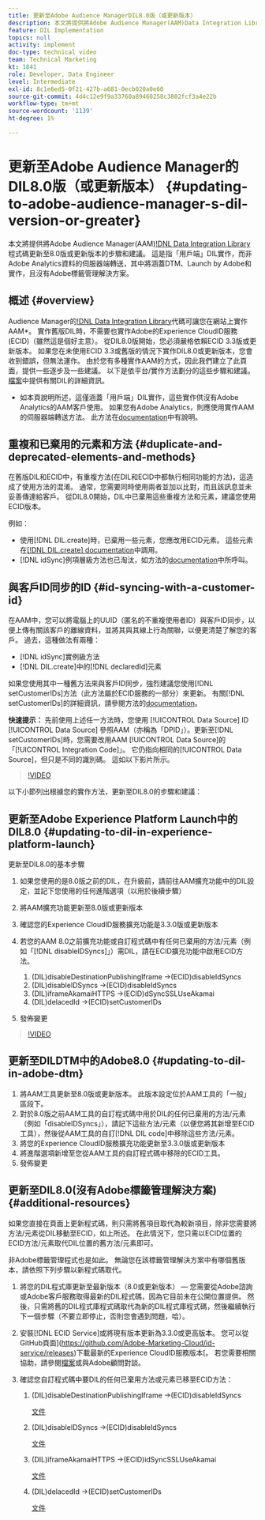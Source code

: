 ```yaml
---
title: 更新至Adobe Audience ManagerDIL8.0版（或更新版本）
description: 本文將提供將Adobe Audience Manager(AAM)Data Integration Library(DIL)程式碼更新至8.0版或更新版本的步驟與建議。 這是指「用戶端」DIL實作，而非Adobe Analytics資料的伺服器端轉送，其中將涵蓋DTM、Launch by Adobe和實作，且沒有Adobe標籤管理解決方案。
feature: DIL Implementation
topics: null
activity: implement
doc-type: technical video
team: Technical Marketing
kt: 1841
role: Developer, Data Engineer
level: Intermediate
exl-id: 8c1e6ed5-0f21-427b-a681-0ecb020a0e60
source-git-commit: 4d4c12e9f9a33760a89460258c3802fcf3a4e22b
workflow-type: tm+mt
source-wordcount: '1139'
ht-degree: 1%

---
```


# 更新至Adobe Audience Manager的DIL8.0版（或更新版本） {#updating-to-adobe-audience-manager-s-dil-version-or-greater}

本文將提供將Adobe Audience Manager(AAM)[!DNL Data Integration Library](DIL)程式碼更新至8.0版或更新版本的步驟和建議。 這是指「用戶端」DIL實作，而非Adobe Analytics資料的伺服器端轉送，其中將涵蓋DTM、Launch by Adobe和實作，且沒有Adobe標籤管理解決方案。

## 概述 {#overview}

Audience Manager的[!DNL Data Integration Library](DIL)代碼可讓您在網站上實作AAM*。 實作舊版DIL時，不需要也實作Adobe的Experience CloudID服務(ECID)（雖然這是個好主意）。 從DIL8.0版開始，您必須嚴格依賴ECID 3.3版或更新版本。 如果您在未使用ECID 3.3或舊版的情況下實作DIL8.0或更新版本，您會收到錯誤，但無法運作。 由於您有多種實作AAM的方式，因此我們建立了此頁面，提供一些逐步及一些建議。 以下是依平台/實作方法劃分的這些步驟和建議。 [檔案](https://experienceleague.adobe.com/docs/audience-manager/user-guide/dil-api/dil-overview.html?lang=en)中提供有關DIL的詳細資訊。

* 如本頁說明所述，這僅涵蓋「用戶端」DIL實作，這些實作供沒有Adobe Analytics的AAM客戶使用。 如果您有Adobe Analytics，則應使用實作AAM的伺服器端轉送方法。 此方法在[documentation](https://experienceleague.adobe.com/docs/analytics/admin/admin-tools/server-side-forwarding/ssf.html)中有說明。

## 重複和已棄用的元素和方法 {#duplicate-and-deprecated-elements-and-methods}

在舊版DIL和ECID中，有重複方法(在DIL和ECID中都執行相同功能的方法)，這造成了使用方法的混淆。 通常，您需要同時使用兩者並加以比對，而且該訊息並未妥善傳達給客戶。 從DIL8.0開始，DIL中已棄用這些重複方法和元素，建議您使用ECID版本。

例如：

* 使用[!DNL DIL.create]時，已棄用一些元素，您應改用ECID元素。 這些元素在[[!DNL DIL.create] documentation](https://experienceleague.adobe.com/docs/audience-manager/user-guide/dil-api/class-level-dil-methods/dil-create.html)中調用。
* [!DNL idSync]例項層級方法也已淘汰，如方法的[documentation](https://experienceleague.adobe.com/docs/audience-manager/user-guide/dil-api/dil-instance-methods.html)中所呼叫。

## 與客戶ID同步的ID {#id-syncing-with-a-customer-id}

在AAM中，您可以將電腦上的UUID（匿名的不重複使用者ID）與客戶ID同步，以便上傳有關該客戶的離線資料，並將其與其線上行為關聯，以便更清楚了解您的客戶。 過去，這種做法有兩種：

* [!DNL idSync]實例級方法
* [!DNL DIL.create]中的[!DNL declaredId]元素

如果您使用其中一種舊方法來與客戶ID同步，強烈建議您使用[!DNL setCustomerIDs]方法（此方法屬於ECID服務的一部分）來更新。 有關[!DNL setCustomerIDs]的詳細資訊，請參閱方法的[documentation](https://experienceleague.adobe.com/docs/id-service/using/id-service-api/methods/setcustomerids.html)。

**快速提示：** 先前使用上述任一方法時，您使用 [!UICONTROL Data Source] ID [!UICONTROL Data Source] 參照AAM（亦稱為「DPID」）。更新至[!DNL setCustomerIDs]時，您需要改用AAM [!UICONTROL Data Source]的「[!UICONTROL Integration Code]」。 它仍指向相同的[!UICONTROL Data Source]，但只是不同的識別碼。 這如以下影片所示。

>[!VIDEO](https://video.tv.adobe.com/v/23873/?quality=12)

以下小節列出根據您的實作方法，更新至DIL8.0的步驟和建議：

## 更新至Adobe Experience Platform Launch中的DIL8.0 {#updating-to-dil-in-experience-platform-launch}

更新至DIL8.0的基本步驟

1. 如果您使用的是8.0版之前的DIL，在升級前，請前往AAM擴充功能中的DIL設定，並記下您使用的任何進階選項（以用於後續步驟）
1. 將AAM擴充功能更新至8.0版或更新版本
1. 確認您的Experience CloudID服務擴充功能是3.3.0版或更新版本
1. 若您的AAM 8.0之前擴充功能或自訂程式碼中有任何已棄用的方法/元素（例如「[!DNL disableIDSyncs]」）需DIL，請在ECID擴充功能中啟用ECID方法。

   1. (DIL)disableDestinationPublishingIframe ->(ECID)disableIdSyncs
   1. (DIL)disableIDSyncs ->(ECID)disableIdSyncs
   1. (DIL)iframeAkamaiHTTPS ->(ECID)dSyncSSLUseAkamai
   1. (DIL)delacedId ->(ECID)setCustomerIDs

1. 發佈變更

>[!VIDEO](https://video.tv.adobe.com/v/23874/?quality=12)

## 更新至DILDTM中的Adobe8.0 {#updating-to-dil-in-adobe-dtm}

1. 將AAM工具更新至8.0版或更新版本。 此版本設定位於AAM工具的「一般」區段下。
1. 對於8.0版之前AAM工具的自訂程式碼中用於DIL的任何已棄用的方法/元素（例如「disableIDSyncs」），請記下這些方法/元素（以便您將其新增至ECID工具），然後從AAM工具的自訂[!DNL DIL code]中移除這些方法/元素。
1. 將您的Experience CloudID服務擴充功能更新至3.3.0版或更新版本
1. 將進階選項新增至您從AAM工具的自訂程式碼中移除的ECID工具。
1. 發佈變更

## 更新至DIL8.0(沒有Adobe標籤管理解決方案) {#additional-resources}

如果您直接在頁面上更新程式碼，則只需將舊項目取代為較新項目，除非您需要將方法/元素從DIL移動至ECID，如上所述。 在此情況下，您只需以ECID位置的ECID方法/元素取代DIL位置的舊方法/元素即可。

非Adobe標籤管理程式也是如此。 無論您在該標籤管理解決方案中有哪個舊版本，請依照下列步驟以新程式碼取代。

1. 將您的DIL程式庫更新至最新版本（8.0或更新版本） — 您需要從Adobe諮詢或Adobe客戶服務取得最新的DIL程式碼，因為它目前未在公開位置提供。 然後，只需將舊的DIL程式庫程式碼取代為新的DIL程式庫程式碼，然後繼續執行下一個步驟（不要立即停止，否則您會遇到問題，哈）。
1. 安裝[!DNL ECID Service]或將現有版本更新為3.3.0或更高版本。 您可以從GitHub頁面](https://github.com/Adobe-Marketing-Cloud/id-service/releases)下載最新的Experience CloudID服務版本[。 若您需要相關協助，請參閱[檔案](https://experienceleague.adobe.com/docs/id-service/using/home.html)或與Adobe顧問對談。

1. 確認您自訂程式碼中要DIL的任何已棄用方法或元素已移至ECID方法：

   1. (DIL)disableDestinationPublishingIframe ->(ECID)disableIdSyncs

      [文件](https://experienceleague.adobe.com/docs/id-service/using/id-service-api/configurations/disableidsync.html)

   1. (DIL)disableIDSyncs ->(ECID)disableIdSyncs

      [文件](https://experienceleague.adobe.com/docs/id-service/using/id-service-api/configurations/disableidsync.html)

   1. (DIL)iframeAkamaiHTTPS ->(ECID)idSyncSSLUseAkamai

      [文件](https://experienceleague.adobe.com/docs/audience-manager/user-guide/dil-api/class-level-dil-methods/dil-create.html)

   1. (DIL)delacedId ->(ECID)setCustomerIDs

      [文件](https://experienceleague.adobe.com/docs/id-service/using/id-service-api/methods/setcustomerids.html)
